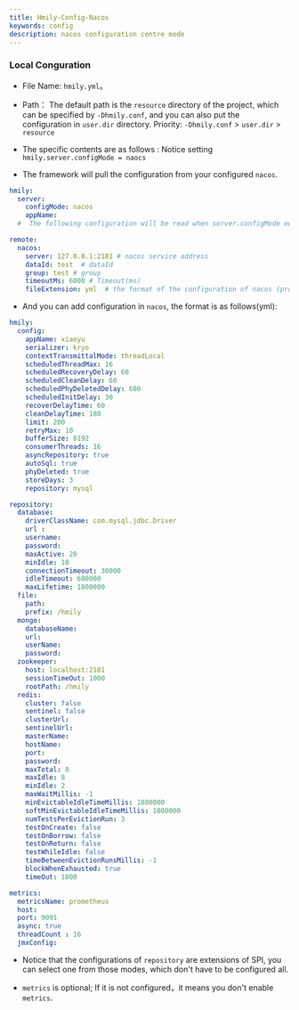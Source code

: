 ```yaml
---
title: Hmily-Config-Nacos
keywords: config
description: nacos configuration centre mode
---
```


### Local Conguration

 * File Name: `hmily.yml`。
 
 * Path： The default path is the `resource` directory of the project, which can be specified by `-Dhmily.conf`, and you can also put the configuration in `user.dir` directory. 
          Priority: `-Dhmily.conf` > `user.dir` > `resource` 
         
 * The specific contents are as follows : Notice setting `hmily.server.configMode = naocs` 
 
 * The framework will pull the configuration from your configured `nacos`.

```yaml
hmily:
  server:
    configMode: nacos
    appName: 
  #  The following configuration will be read when server.configMode equals nacos

remote:
  nacos:
    server: 127.0.0.1:2181 # nacos service address
    dataId: test  # dataId
    group: test # group
    timeoutMs: 6000 # Timeout(ms)
    fileExtension: yml  # the format of the configuration of nacos (properties or yml)
```

* And you can add configuration in `nacos`, the format is as follows(yml):

```yaml
hmily:
  config:
    appName: xiaoyu
    serializer: kryo
    contextTransmittalMode: threadLocal
    scheduledThreadMax: 16
    scheduledRecoveryDelay: 60
    scheduledCleanDelay: 60
    scheduledPhyDeletedDelay: 600
    scheduledInitDelay: 30
    recoverDelayTime: 60
    cleanDelayTime: 180
    limit: 200
    retryMax: 10
    bufferSize: 8192
    consumerThreads: 16
    asyncRepository: true
    autoSql: true
    phyDeleted: true
    storeDays: 3
    repository: mysql

repository:
  database:
    driverClassName: com.mysql.jdbc.Driver
    url :
    username:
    password:
    maxActive: 20
    minIdle: 10
    connectionTimeout: 30000
    idleTimeout: 600000
    maxLifetime: 1800000
  file:
    path:
    prefix: /hmily
  mongo:
    databaseName:
    url:
    userName:
    password:
  zookeeper:
    host: localhost:2181
    sessionTimeOut: 1000
    rootPath: /hmily
  redis:
    cluster: false
    sentinel: false
    clusterUrl:
    sentinelUrl:
    masterName:
    hostName:
    port:
    password:
    maxTotal: 8
    maxIdle: 8
    minIdle: 2
    maxWaitMillis: -1
    minEvictableIdleTimeMillis: 1800000
    softMinEvictableIdleTimeMillis: 1800000
    numTestsPerEvictionRun: 3
    testOnCreate: false
    testOnBorrow: false
    testOnReturn: false
    testWhileIdle: false
    timeBetweenEvictionRunsMillis: -1
    blockWhenExhausted: true
    timeOut: 1000

metrics:
  metricsName: prometheus
  host:
  port: 9091
  async: true
  threadCount : 16
  jmxConfig:
```

* Notice that the configurations of `repository` are extensions of SPI, you can select one from those modes, which don't have to be configured all.

* `metrics` is optional; If it is not configured，it means you don't enable `metrics`.

 